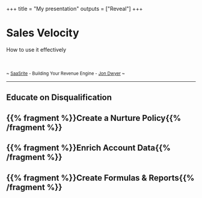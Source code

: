 +++
title = "My presentation"
outputs = ["Reveal"]
+++

# Sales Velocity

How to use it effectively</br></br></br>

<small>~ [SaaSrite](https://saasrite.com) - Building Your Revenue Engine - [Jon Dwyer](https://www.linkedin.com/in/jondwyer/) ~</small>

---

## Educate on Disqualification
## {{% fragment %}}Create a Nurture Policy{{% /fragment %}}
## {{% fragment %}}Enrich Account Data{{% /fragment %}}
## {{% fragment %}}Create Formulas & Reports{{% /fragment %}}

